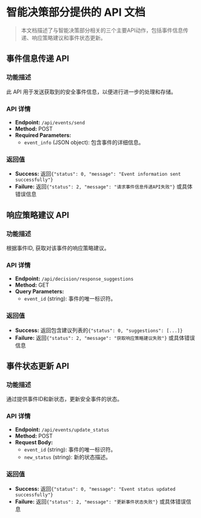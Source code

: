 # 智能决策部分提供的 API 文档

> 本文档描述了与智能决策部分相关的三个主要API动作，包括事件信息传递、响应策略建议和事件状态更新。

## 事件信息传递 API

### 功能描述

此 API 用于发送获取到的安全事件信息，以便进行进一步的处理和存储。

### API 详情

- **Endpoint:** `/api/events/send`
- **Method:** POST
- **Required Parameters:**
  - `event_info` (JSON object): 包含事件的详细信息。

### 返回值

- **Success:** 返回`{"status": 0, "message": "Event information sent successfully"}`
- **Failure:** 返回`{"status": 2, "message": "请求事件信息传递API失败"}` 或具体错误信息

## 响应策略建议 API

### 功能描述

根据事件ID, 获取对该事件的响应策略建议。

### API 详情

- **Endpoint:** `/api/decision/response_suggestions`
- **Method:** GET
- **Query Parameters:**
  - `event_id` (string): 事件的唯一标识符。

### 返回值

- **Success:** 返回包含建议列表的`{"status": 0, "suggestions": [...]}` 
- **Failure:** 返回`{"status": 2, "message": "获取响应策略建议失败"}` 或具体错误信息

## 事件状态更新 API

### 功能描述

通过提供事件ID和新状态，更新安全事件的状态。

### API 详情

- **Endpoint:** `/api/events/update_status`
- **Method:** POST
- **Request Body:**
  - `event_id` (string): 事件的唯一标识符。
  - `new_status` (string): 新的状态描述。

### 返回值

- **Success:** 返回`{"status": 0, "message": "Event status updated successfully"}`
- **Failure:** 返回`{"status": 2, "message": "更新事件状态失败"}` 或具体错误信息

